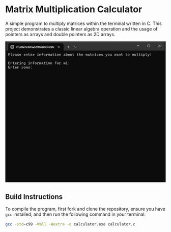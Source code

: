 # Matrix Multiplication Calculator

A simple program to multiply matrices within the terminal written in C. This project demonstrates a classic linear algebra operation and the usage of pointers as arrays and double pointers as 2D arrays.

![Demo](demo.gif)

## Build Instructions

To compile the program, first fork and clone the repository, ensure you have `gcc` installed, and then run the following command in your terminal:

```sh
gcc -std=c99 -Wall -Wextra -o calculator.exe calculator.c
```
